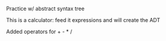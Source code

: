 Practice w/ abstract syntax tree

This is a calculator:
    feed it expressions and will create the ADT
    
Added operators for + - * /